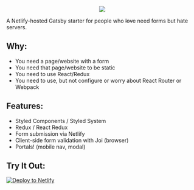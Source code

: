 <p align="center"> <img src="https://user-images.githubusercontent.com/3103241/33089417-63897496-cea5-11e7-8d35-2b5c414944eb.png"/> </p>

A Netlify-hosted Gatsby starter for people who <del>love</del> need forms but hate servers.

## Why:

* You need a page/website with a form
* You need that page/website to be static
* You need to use React/Redux
* You need to use, but not configure or worry about React Router or Webpack

## Features:

*  Styled Components / Styled System 
*  Redux / React Redux
*  Form submission via Netlify
*  Client-side form validation with Joi (browser)
*  Portals! (mobile nav, modal)

## Try It Out:

[![Deploy to Netlify](https://www.netlify.com/img/deploy/button.svg)](https://app.netlify.com/start/deploy?repository=https://github.com/hew/paprika)
